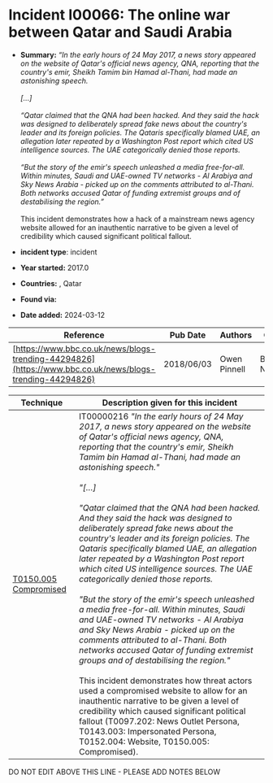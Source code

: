 # Incident I00066: The online war between Qatar and Saudi Arabia

* **Summary:** <I>“In the early hours of 24 May 2017, a news story appeared on the website of Qatar's official news agency, QNA, reporting that the country's emir, Sheikh Tamim bin Hamad al-Thani, had made an astonishing speech.<br><br> […]<br><br> “Qatar claimed that the QNA had been hacked. And they said the hack was designed to deliberately spread fake news about the country's leader and its foreign policies. The Qataris specifically blamed UAE, an allegation later repeated by a Washington Post report which cited US intelligence sources. The UAE categorically denied those reports.<br><br> “But the story of the emir's speech unleashed a media free-for-all. Within minutes, Saudi and UAE-owned TV networks - Al Arabiya and Sky News Arabia - picked up on the comments attributed to al-Thani. Both networks accused Qatar of funding extremist groups and of destabilising the region.”</i><br><br> This incident demonstrates how a hack of a mainstream news agency website allowed for an inauthentic narrative to be given a level of credibility which caused significant political fallout.

* **incident type**: incident

* **Year started:** 2017.0

* **Countries:**  , Qatar

* **Found via:** 

* **Date added:** 2024-03-12


| Reference | Pub Date | Authors | Org | Archive |
| --------- | -------- | ------- | --- | ------- |
| [https://www.bbc.co.uk/news/blogs-trending-44294826](https://www.bbc.co.uk/news/blogs-trending-44294826) | 2018/06/03 | Owen Pinnell | BBC News | [https://web.archive.org/web/20180605001510/https://www.bbc.com/news/blogs-trending-44294826](https://web.archive.org/web/20180605001510/https://www.bbc.com/news/blogs-trending-44294826) |

 

| Technique | Description given for this incident |
| --------- | ------------------------- |
| [T0150.005 Compromised](../../generated_pages/techniques/T0150.005.md) | IT00000216 _"In the early hours of 24 May 2017, a news story appeared on the website of Qatar's official news agency, QNA, reporting that the country's emir, Sheikh Tamim bin Hamad al-Thani, had made an astonishing speech."_ <br /> <br />_"[…]_ <br /> <br />_"Qatar claimed that the QNA had been hacked. And they said the hack was designed to deliberately spread fake news about the country's leader and its foreign policies. The Qataris specifically blamed UAE, an allegation later repeated by a Washington Post report which cited US intelligence sources. The UAE categorically denied those reports._ <br /> <br />_"But the story of the emir's speech unleashed a media free-for-all. Within minutes, Saudi and UAE-owned TV networks - Al Arabiya and Sky News Arabia - picked up on the comments attributed to al-Thani. Both networks accused Qatar of funding extremist groups and of destabilising the region."_ <br /> <br />This incident demonstrates how threat actors used a compromised website to allow for an inauthentic narrative to be given a level of credibility which caused significant political fallout (T0097.202: News Outlet Persona, T0143.003: Impersonated Persona, T0152.004: Website, T0150.005: Compromised). |


DO NOT EDIT ABOVE THIS LINE - PLEASE ADD NOTES BELOW
